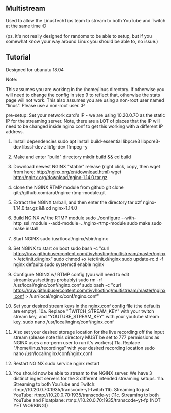 Multistream
-----------------



Used to allow the LinusTechTips team to stream to both YouTube and Twitch at the same time :D

(ps. it's not really designed for randoms to be able to setup, but if you somewhat know your way around Linux you should be able to, no issue.)




Tutorial
-------------------

Designed for ubunutu 18.04

Note:

This assumes you are working in the /home/linus directory. If otherwise you will need to change the config in step 9 to reflect that, otherwise the stats page will not work. This also assumes you are using a non-root user named "linus". Please use a non-root user. :P

pre-setup: Set your network card's IP - we are using 10.20.0.70 as the static IP for the streaming server. Note, there are a LOT of places that the IP will need to be changed inside nginx.conf to get this working with a different IP address.



1. Install dependencies
	sudo apt install build-essential libpcre3 libpcre3-dev libssl-dev zlib1g-dev ffmpeg -y


2. Make and enter "build" directory
	mkdir build && cd build


3. Download newest NGINX "stable" release (right click, copy, then wget from here: http://nginx.org/en/download.html)
	wget http://nginx.org/download/nginx-1.14.0.tar.gz


4. clone the NGINX RTMP module from github
	git clone git://github.com/arut/nginx-rtmp-module.git


5. Extract the NGINX tarball, and then enter the directory
	tar xzf nginx-1.14.0.tar.gz && cd nginx-1.14.0


6. Build NGINX w/ the RTMP module
	sudo ./configure --with-http_ssl_module --add-module=../nginx-rtmp-module
	sudo make
	sudo make install


7. Start NGINX
	sudo /usr/local/nginx/sbin/nginx


8. Set NGINX to start on boot
	sudo bash -c "curl https://raw.githubusercontent.com/tivyhosting/multistream/master/nginx > /etc/init.d/nginx"
	sudo chmod +x /etc/init.d/nginx
	sudo update-rc.d -f nginx defaults
	sudo systemctl enable nginx


9. Configure NGINX w/ RTMP config (you will need to edit streamkeys/settings probably)
	sudo rm -rf /usr/local/nginx/conf/nginx.conf
	sudo bash -c "curl https://raw.githubusercontent.com/tivyhosting/multistream/master/nginx.conf > /usr/local/nginx/conf/nginx.conf" 


10. Set your desired stream keys in the nginx.conf config file (the defaults are empty). 
	10a. Replace "TWITCH_STREAM_KEY" with your twitch stream key, and "YOUTUBE_STREAM_KEY" with your youtube stream key.
		sudo nano /usr/local/nginx/conf/nginx.conf
	

11. Also set your desired storage location for the live recording off the input stream (please note this directory MUST be set to 777 permissions as NGINX uses a no-perm user to run it's workers)
	11a. Replace "/home/linus/recordings" with your desired recording location
		sudo nano /usr/local/nginx/conf/nginx.conf


10. Restart NGINX
	sudo service nginx restart


11. You should now be able to stream to the NGINX server. We have 3 distinct ingest servers for the 3 different intended streaming setups.
	11a. Streaming to both YouTube and Twitch: rtmp://10.20.0.70:1935/transcode-yt-twitch
	11b. Streaming to just YouTube: rtmp://10.20.0.70:1935/transcode-yt
	(11c. Streaming to both YouTube and Floatplane: rtmp://10.20.0.70:1935/transcode-yt-fp (NOT YET WORKING))

